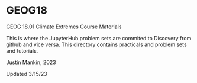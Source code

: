 # GEOG18
GEOG 18.01 Climate Extremes Course Materials 

This is where the JupyterHub problem sets are commited to Discovery from github and vice versa. This directory contains practicals and problem sets and tutorials.

Justin Mankin, 2023

Updated 3/15/23

